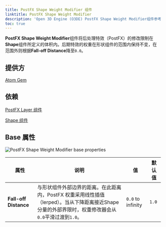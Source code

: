 ```yaml
---
title: PostFX Shape Weight Modifier 组件
linktitle: PostFX Shape Weight Modifier
description: 'Open 3D Engine (O3DE) PostFX Shape Weight Modifier组件参考。'
toc: true
---
```


**PostFX Shape Weight Modifier**组件将后处理特效（PostFX）的修改限制在**Shape**组件所定义的体积内。后期特效的权重在形状组件的范围内保持不变，在范围外则根据**Fall-off Distance**降至`0.0`。

## 提供方 ##

[Atom Gem](/docs/user-guide/gems/reference/rendering/atom/atom/)


## 依赖

[PostFX Layer 组件](/docs/user-guide/components/reference/atom/postfx-layer/)

[Shape 组件](/docs/user-guide/components/reference/#shape)

## Base 属性

![PostFX Shape Weight Modifier base properties](/images/user-guide/components/reference/atom/post-processing-modifiers/postfx-shape-weight-modifier.png)

| 属性 | 说明 | 值 | 默认值 |
|-|-|-|-|
| **Fall-off Distance** | 与形状组件外部边界的距离。在此距离内，PostFX 权重采用线性插值（lerped）。当从下降距离接近Shape分量的外部界限时，权重修改器会从`0.0`平滑过渡到`1.0`。 | `0.0` to infinity | `1.0` |
